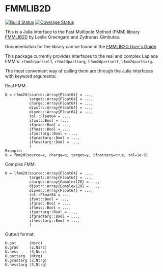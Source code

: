 # FMMLIB2D 
[![Build Status](https://travis-ci.org/ludvigak/FMMLIB2D.jl.svg?branch=master)](https://travis-ci.org/ludvigak/FMMLIB2D.jl)
[![Coverage Status](https://coveralls.io/repos/github/ludvigak/FMMLIB2D.jl/badge.svg?branch=travistest)](https://coveralls.io/github/ludvigak/FMMLIB2D.jl?branch=travistest)

This is a Julia interface to the Fast Multipole Method (FMM) library
[FMMLIB2D](https://github.com/zgimbutas/fmmlib2d) by Leslie Greengard and Zydrunas
Gimbutas.

Documentation for the library can be found in the [FMMLIB2D User's Guide](https://github.com/ludvigak/fmmlib2d/blob/master/doc/fmm2dpart_manual.pdf).

This package currently provides interfaces to the real and complex Laplace FMM's: `rfmm2dpartself`, `rfmm2dparttarg`, `lfmm2dpartself`, `lfmm2dparttarg`.

The most convenient way of calling them are through the Julia interfaces with keyword arguments:

Real FMM:
```
U = rfmm2d(source::Array{Float64} = ...,
           target::Array{Float64} = ...,
           charge::Array{Float64} = ...,
           dipstr::Array{Float64} = ...,
           dipvec::Array{Float64} = ...,
           tol::Float64 = ...,
           ifpot::Bool = ...,
           ifgrad::Bool = ...,
           ifhess::Bool = ...,
           ifpottarg::Bool = ...,
           ifgradtarg::Bool = ...,
           ifhesstarg::Bool = ...,
           )
Example:
U = fmm2d(source=x, charge=q, target=y, ifpottarg=true, tol=1e-9)
```

Complex FMM:
```
U = lfmm2d(source::Array{Float64} = ...,
           target::Array{Float64} = ...,
           charge::Array{Complex128} = ...,
           dipstr::Array{Complex128} = ...,
           dipvec::Array{Float64} = ...,
           tol::Float64 = ...,
           ifpot::Bool = ...,
           ifgrad::Bool = ...,
           ifhess::Bool = ...,
           ifpottarg::Bool = ...,
           ifgradtarg::Bool = ...,
           ifhesstarg::Bool = ...,
           )
```

Output format:
```
U.pot      (Nsrc)
U.grad     (2,Nsrc)
U.hess     (3,Nsrc)
U.pottarg  (Ntrg)
U.gradtarg (2,Ntrg)
U.hesstarg (3,Ntrg)
```
